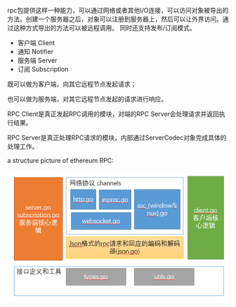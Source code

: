rpc包提供这样一种能力，可以通过网络或者其他I/O连接，可以访问对象被导出的方法。创建一个服务器之后，对象可以注册到服务器上，然后可以让外界访问。通过这种方式导出的方法可以被远程调用。 同时还支持发布/订阅模式。

* 客户端 Client
* 通知 Notifier
* 服务端 Server
* 订阅 Subscription

既可以做为客户端，向其它远程节点发起请求；

也可以做为服务端，对其它远程节点发起的请求进行响应。

RPC Client是真正发起RPC调用的模块，对端的RPC Server会处理请求并返回执行结果。

RPC Server是真正处理RPC请求的模块，内部通过ServerCodec对象完成具体的处理工作。

a structure picture of ethereum RPC:

![](/assets/structure-of-rpc.png)





